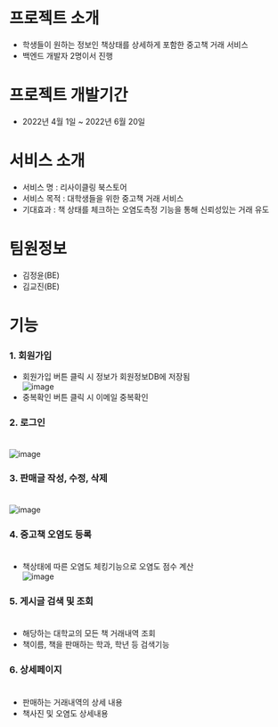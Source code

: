 # 프로젝트 소개 
+ 학생들이 원하는 정보인 책상태를 상세하게 포함한 중고책 거래 서비스
+ 백엔드 개발자 2명이서 진행


# 프로젝트 개발기간 
+ 2022년 4월 1일 ~ 2022년 6월 20일

# 서비스 소개 
+ 서비스 명 : 리사이클링 북스토어
+ 서비스 목적 : 대학생들을 위한 중고책 거래 서비스
+ 기대효과 : 책 상태를 체크하는 오염도측정 기능을 통해 신뢰성있는 거래 유도

# 팀원정보
+ 김정윤(BE)
+ 김교진(BE)

# 기능 
### 1. 회원가입
+ 회원가입 버튼 클릭 시 정보가 회원정보DB에 저장됨<br />
![image](https://github.com/kim-jung-yun/Recycling-Bookstore/assets/138330814/8efb7458-5d26-46c0-8086-747aa9c8b3d6)
+ 중복확인 버튼 클릭 시 이메일 중복확인<br />


### 2. 로그인<br /><br />
![image](https://github.com/kim-jung-yun/Recycling-Bookstore/assets/138330814/2aef2963-6cc7-4303-bfc3-0ab910641ae4)

### 3. 판매글 작성, 수정, 삭제<br /><br />
![image](https://github.com/kim-jung-yun/Recycling-Bookstore/assets/138330814/ffca0924-a381-432f-8048-2de95252f1a0)

### 4. 중고책 오염도 등록<br /><br />
+ 책상태에 따른 오염도 체킹기능으로 오염도 점수 계산<br />
![image](https://github.com/kim-jung-yun/Recycling-Bookstore/assets/138330814/519a799f-f17a-42d6-bc1e-8a0a3e61f21f)

### 5. 게시글 검색 및 조회<br /><br />
+ 해당하는 대학교의 모든 책 거래내역 조회
+ 책이름, 책을 판매하는 학과, 학년 등 검색기능

### 6. 상세페이지<br /><br />
+ 판매하는 거래내역의 상세 내용
+ 책사진 및 오염도 상세내용
